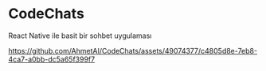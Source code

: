 # CodeChats
React Native ile basit bir sohbet uygulaması

https://github.com/AhmetAI/CodeChats/assets/49074377/c4805d8e-7eb8-4ca7-a0bb-dc5a65f399f7
